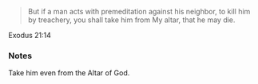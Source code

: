 > But if a man acts with premeditation against his neighbor, to kill him by
> treachery, you shall take him from My altar, that he may die.

Exodus 21:14

### Notes

Take him even from the Altar of God.
